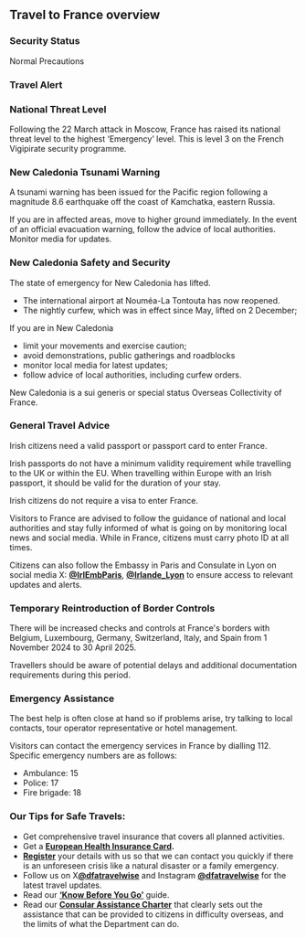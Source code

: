 ## Travel to France overview

### **Security Status**

Normal Precautions

### **Travel Alert**

### **National Threat Level**

Following the 22 March attack in Moscow, France has raised its national threat level to the highest ‘Emergency’ level. This is level 3 on the French Vigipirate security programme.

### **New Caledonia Tsunami Warning**

A tsunami warning has been issued for the Pacific region following a magnitude 8.6 earthquake off the coast of Kamchatka, eastern Russia.

If you are in affected areas, move to higher ground immediately. In the event of an official evacuation warning, follow the advice of local authorities. Monitor media for updates.

### **New Caledonia Safety and Security**

The state of emergency for New Caledonia has lifted.

* The international airport at Nouméa-La Tontouta has now reopened.
* The nightly curfew, which was in effect since May, lifted on 2 December;

If you are in New Caledonia

* limit your movements and exercise caution;
* avoid demonstrations, public gatherings and roadblocks
* monitor local media for latest updates;
* follow advice of local authorities, including curfew orders.

New Caledonia is a sui generis or special status Overseas Collectivity of France.

### **General Travel Advice**

Irish citizens need a valid passport or passport card to enter France.

Irish passports do not have a minimum validity requirement while travelling to the UK or within the EU. When travelling within Europe with an Irish passport, it should be valid for the duration of your stay.

Irish citizens do not require a visa to enter France.

Visitors to France are advised to follow the guidance of national and local authorities and stay fully informed of what is going on by monitoring local news and social media. While in France, citizens must carry photo ID at all times.

Citizens can also follow the Embassy in Paris and Consulate in Lyon on social media X: [**@IrlEmbParis**](https://twitter.com/IrlEmbParis), [**@Irlande\_Lyon**](https://twitter.com/Irlande_Lyon) to ensure access to relevant updates and alerts.

### **Temporary Reintroduction of Border Controls**

There will be increased checks and controls at France's borders with Belgium, Luxembourg, Germany, Switzerland, Italy, and Spain from 1 November 2024 to 30 April 2025.

Travellers should be aware of potential delays and additional documentation requirements during this period.

### **Emergency Assistance**

The best help is often close at hand so if problems arise, try talking to local contacts, tour operator representative or hotel management.

Visitors can contact the emergency services in France by dialling 112. Specific emergency numbers are as follows:

* Ambulance: 15
* Police: 17
* Fire brigade: 18

### **Our Tips for Safe Travels:**

* Get comprehensive travel insurance that covers all planned activities.
* Get a [**European Health Insurance Card**](http://www.hse.ie/eng/services/list/1/schemes/EHIC/)**.**
* [**Register**](https://www.ireland.ie/en/dfa/overseas-travel/citizens-registration/) your details with us so that we can contact you quickly if there is an unforeseen crisis like a natural disaster or a family emergency.
* Follow us on X[**@dfatravelwise**](https://www.twitter.com/DFATravelWise) and Instagram [**@dfatravelwise**](https://www.instagram.com/dfatravelwise/) for the latest travel updates.
* Read our [**‘Know Before You Go’**](https://www.ireland.ie/en/dfa/overseas-travel/know-before-you-go/) guide.
* Read our [**Consular Assistance Charter**](https://www.ireland.ie/en/dfa/overseas-travel/assistance-abroad/consular-assistance-charter/) that clearly sets out the assistance that can be provided to citizens in difficulty overseas, and the limits of what the Department can do.